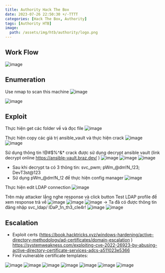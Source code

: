 ```yaml
---
title: Authority Hack The Box 
date: 2023-07-26 22:50:30 +/-TTTT
categories: [Hack The Box, Authority]
tags: [Authority HTB] 
image:
  path: /assets/img/htb/authority/logo.png
---
```



## Work Flow
![image]( /assets/img/htb/authority/workflow.png)

## Enumeration
 Use nmap to scan this machine
![image]( /assets/img/htb/authority/nmap.png)


![image]( /assets/img/htb/authority/smbclient.png)


## Exploit

Thực hiện get các folder về và đọc file
![image]( /assets/img/htb/authority/readcode.png)

Thực hiện copy các giá trị ansible_vault và thực hiện crack
![image]( /assets/img/htb/authority/crack.png)
![image]( /assets/img/htb/authority/crack2.png)

Sử dụng thông tin !@#$%^&* crack được sử dụng decrypt ansible vault (link decrypt online https://ansible-vault.braz.dev/ )
![image]( /assets/img/htb/authority/decrypt.png)
![image]( /assets/img/htb/authority/decrypt2.png)
![image]( /assets/img/htb/authority/decrypt3.png)

- Sau khi decrypt ta có 3 thông tin: svc_pwm; pWm_@dm!N_!23; DevT3st@123
- Sử dụng pWm_@dm!N_!2 để thực hiện config manager
![image]( /assets/img/htb/authority/config.png)

Thực hiện edit LDAP connection
![image]( /assets/img/htb/authority/ldap_connect.png)

Trên máy attacker lắng nghe response và click button Test LDAP profile để xem response trả về
![image]( /assets/img/htb/authority/listen.png)
![image]( /assets/img/htb/authority/run.png)
![image]( /assets/img/htb/authority/getaccount.png)
-> Ta đã có được thông tin đăng nhập svc_ldap/ lDaP_1n_th3_cle4r!
![image]( /assets/img/htb/authority/login.png)
![image]( /assets/img/htb/authority/flaguser.png)


## Escalation

- Exploit certs (https://book.hacktricks.xyz/windows-hardening/active-directory-methodology/ad-certificates/domain-escalation )
https://systemweakness.com/exploiting-cve-2022-26923-by-abusing-active-directory-certificate-services-adcs-a511023e5366 
- Find vulnerable certificate templates:

![image]( /assets/img/htb/authority/root1.png)
![image]( /assets/img/htb/authority/root2.png)
![image]( /assets/img/htb/authority/root3.png)
![image]( /assets/img/htb/authority/root4.png)
![image]( /assets/img/htb/authority/root5.png)
![image]( /assets/img/htb/authority/root6.png)
![image]( /assets/img/htb/authority/root7.png)

